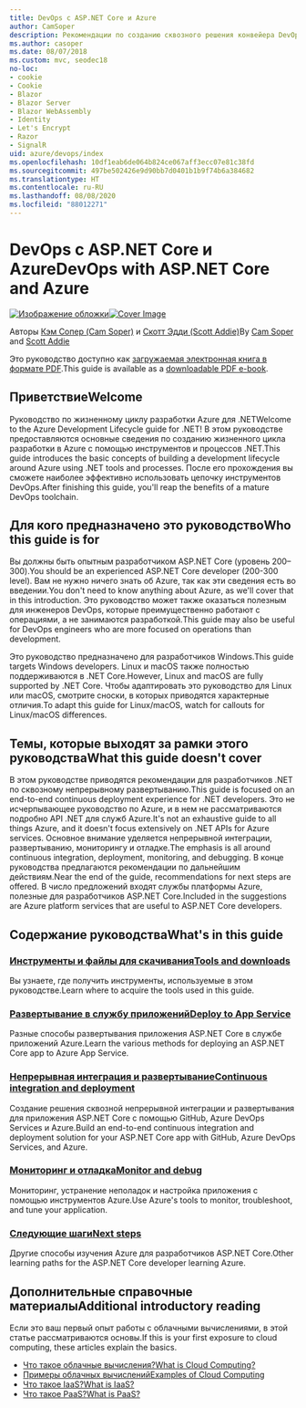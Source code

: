 ```yaml
---
title: DevOps с ASP.NET Core и Azure
author: CamSoper
description: Рекомендации по созданию сквозного решения конвейера DevOps для приложения ASP.NET Core, размещенного в Azure.
ms.author: casoper
ms.date: 08/07/2018
ms.custom: mvc, seodec18
no-loc:
- cookie
- Cookie
- Blazor
- Blazor Server
- Blazor WebAssembly
- Identity
- Let's Encrypt
- Razor
- SignalR
uid: azure/devops/index
ms.openlocfilehash: 10df1eab6de064b824ce067aff3ecc07e81c38fd
ms.sourcegitcommit: 497be502426e9d90bb7d0401b1b9f74b6a384682
ms.translationtype: HT
ms.contentlocale: ru-RU
ms.lasthandoff: 08/08/2020
ms.locfileid: "88012271"
---
```

# <a name="devops-with-aspnet-core-and-azure"></a><span data-ttu-id="8ab3e-103">DevOps с ASP.NET Core и Azure</span><span class="sxs-lookup"><span data-stu-id="8ab3e-103">DevOps with ASP.NET Core and Azure</span></span>

<span data-ttu-id="8ab3e-104">[![Изображение обложки](./media/cover-large.png)](https://aka.ms/devopsbook)</span><span class="sxs-lookup"><span data-stu-id="8ab3e-104">[![Cover Image](./media/cover-large.png)](https://aka.ms/devopsbook)</span></span>

<span data-ttu-id="8ab3e-105">Авторы [Кэм Сопер (Cam Soper)](https://twitter.com/camsoper) и [Скотт Эдди (Scott Addie)](https://twitter.com/scottaddie)</span><span class="sxs-lookup"><span data-stu-id="8ab3e-105">By [Cam Soper](https://twitter.com/camsoper) and [Scott Addie](https://twitter.com/scottaddie)</span></span>

<span data-ttu-id="8ab3e-106">Это руководство доступно как [загружаемая электронная книга в формате PDF](https://aka.ms/devopsbook).</span><span class="sxs-lookup"><span data-stu-id="8ab3e-106">This guide is available as a [downloadable PDF e-book](https://aka.ms/devopsbook).</span></span>

## <a name="welcome"></a><span data-ttu-id="8ab3e-107">Приветствие</span><span class="sxs-lookup"><span data-stu-id="8ab3e-107">Welcome</span></span> 

<span data-ttu-id="8ab3e-108">Руководство по жизненному циклу разработки Azure для .NET</span><span class="sxs-lookup"><span data-stu-id="8ab3e-108">Welcome to the Azure Development Lifecycle guide for .NET!</span></span> <span data-ttu-id="8ab3e-109">В этом руководстве предоставляются основные сведения по созданию жизненного цикла разработки в Azure с помощью инструментов и процессов .NET.</span><span class="sxs-lookup"><span data-stu-id="8ab3e-109">This guide introduces the basic concepts of building a development lifecycle around Azure using .NET tools and processes.</span></span> <span data-ttu-id="8ab3e-110">После его прохождения вы сможете наиболее эффективно использовать цепочку инструментов DevOps.</span><span class="sxs-lookup"><span data-stu-id="8ab3e-110">After finishing this guide, you'll reap the benefits of a mature DevOps toolchain.</span></span>

## <a name="who-this-guide-is-for"></a><span data-ttu-id="8ab3e-111">Для кого предназначено это руководство</span><span class="sxs-lookup"><span data-stu-id="8ab3e-111">Who this guide is for</span></span>

<span data-ttu-id="8ab3e-112">Вы должны быть опытным разработчиком ASP.NET Core (уровень 200–300).</span><span class="sxs-lookup"><span data-stu-id="8ab3e-112">You should be an experienced ASP.NET Core developer (200-300 level).</span></span> <span data-ttu-id="8ab3e-113">Вам не нужно ничего знать об Azure, так как эти сведения есть во введении.</span><span class="sxs-lookup"><span data-stu-id="8ab3e-113">You don't need to know anything about Azure, as we'll cover that in this introduction.</span></span> <span data-ttu-id="8ab3e-114">Это руководство может также оказаться полезным для инженеров DevOps, которые преимущественно работают с операциями, а не занимаются разработкой.</span><span class="sxs-lookup"><span data-stu-id="8ab3e-114">This guide may also be useful for DevOps engineers who are more focused on operations than development.</span></span>

<span data-ttu-id="8ab3e-115">Это руководство предназначено для разработчиков Windows.</span><span class="sxs-lookup"><span data-stu-id="8ab3e-115">This guide targets Windows developers.</span></span> <span data-ttu-id="8ab3e-116">Linux и macOS также полностью поддерживаются в .NET Core.</span><span class="sxs-lookup"><span data-stu-id="8ab3e-116">However, Linux and macOS are fully supported by .NET Core.</span></span> <span data-ttu-id="8ab3e-117">Чтобы адаптировать это руководство для Linux или macOS, смотрите сноски, в которых приводятся характерные отличия.</span><span class="sxs-lookup"><span data-stu-id="8ab3e-117">To adapt this guide for Linux/macOS, watch for callouts for Linux/macOS differences.</span></span>

## <a name="what-this-guide-doesnt-cover"></a><span data-ttu-id="8ab3e-118">Темы, которые выходят за рамки этого руководства</span><span class="sxs-lookup"><span data-stu-id="8ab3e-118">What this guide doesn't cover</span></span>

<span data-ttu-id="8ab3e-119">В этом руководстве приводятся рекомендации для разработчиков .NET по сквозному непрерывному развертыванию.</span><span class="sxs-lookup"><span data-stu-id="8ab3e-119">This guide is focused on an end-to-end continuous deployment experience for .NET developers.</span></span> <span data-ttu-id="8ab3e-120">Это не исчерпывающее руководство по Azure, и в нем не рассматриваются подробно API .NET для служб Azure.</span><span class="sxs-lookup"><span data-stu-id="8ab3e-120">It's not an exhaustive guide to all things Azure, and it doesn't focus extensively on .NET APIs for Azure services.</span></span> <span data-ttu-id="8ab3e-121">Основное внимание уделяется непрерывной интеграции, развертыванию, мониторингу и отладке.</span><span class="sxs-lookup"><span data-stu-id="8ab3e-121">The emphasis is all around continuous integration, deployment, monitoring, and debugging.</span></span> <span data-ttu-id="8ab3e-122">В конце руководства предлагаются рекомендации по дальнейшим действиям.</span><span class="sxs-lookup"><span data-stu-id="8ab3e-122">Near the end of the guide, recommendations for next steps are offered.</span></span> <span data-ttu-id="8ab3e-123">В число предложений входят службы платформы Azure, полезные для разработчиков ASP.NET Core.</span><span class="sxs-lookup"><span data-stu-id="8ab3e-123">Included in the suggestions are Azure platform services that are useful to ASP.NET Core developers.</span></span>

## <a name="whats-in-this-guide"></a><span data-ttu-id="8ab3e-124">Содержание руководства</span><span class="sxs-lookup"><span data-stu-id="8ab3e-124">What's in this guide</span></span>

### <a name="tools-and-downloads"></a>[<span data-ttu-id="8ab3e-125">Инструменты и файлы для скачивания</span><span class="sxs-lookup"><span data-stu-id="8ab3e-125">Tools and downloads</span></span>](xref:azure/devops/tools-and-downloads)

<span data-ttu-id="8ab3e-126">Вы узнаете, где получить инструменты, используемые в этом руководстве.</span><span class="sxs-lookup"><span data-stu-id="8ab3e-126">Learn where to acquire the tools used in this guide.</span></span>

### <a name="deploy-to-app-service"></a>[<span data-ttu-id="8ab3e-127">Развертывание в службу приложений</span><span class="sxs-lookup"><span data-stu-id="8ab3e-127">Deploy to App Service</span></span>](xref:azure/devops/deploy-to-app-service)

<span data-ttu-id="8ab3e-128">Разные способы развертывания приложения ASP.NET Core в службе приложений Azure.</span><span class="sxs-lookup"><span data-stu-id="8ab3e-128">Learn the various methods for deploying an ASP.NET Core app to Azure App Service.</span></span>

### <a name="continuous-integration-and-deployment"></a>[<span data-ttu-id="8ab3e-129">Непрерывная интеграция и развертывание</span><span class="sxs-lookup"><span data-stu-id="8ab3e-129">Continuous integration and deployment</span></span>](xref:azure/devops/cicd)

<span data-ttu-id="8ab3e-130">Создание решения сквозной непрерывной интеграции и развертывания для приложения ASP.NET Core с помощью GitHub, Azure DevOps Services и Azure.</span><span class="sxs-lookup"><span data-stu-id="8ab3e-130">Build an end-to-end continuous integration and deployment solution for your ASP.NET Core app with GitHub, Azure DevOps Services, and Azure.</span></span>

### <a name="monitor-and-debug"></a>[<span data-ttu-id="8ab3e-131">Мониторинг и отладка</span><span class="sxs-lookup"><span data-stu-id="8ab3e-131">Monitor and debug</span></span>](xref:azure/devops/monitor)

<span data-ttu-id="8ab3e-132">Мониторинг, устранение неполадок и настройка приложения с помощью инструментов Azure.</span><span class="sxs-lookup"><span data-stu-id="8ab3e-132">Use Azure's tools to monitor, troubleshoot, and tune your application.</span></span>

### <a name="next-steps"></a>[<span data-ttu-id="8ab3e-133">Следующие шаги</span><span class="sxs-lookup"><span data-stu-id="8ab3e-133">Next steps</span></span>](xref:azure/devops/next-steps)

<span data-ttu-id="8ab3e-134">Другие способы изучения Azure для разработчиков ASP.NET Core.</span><span class="sxs-lookup"><span data-stu-id="8ab3e-134">Other learning paths for the ASP.NET Core developer learning Azure.</span></span>

## <a name="additional-introductory-reading"></a><span data-ttu-id="8ab3e-135">Дополнительные справочные материалы</span><span class="sxs-lookup"><span data-stu-id="8ab3e-135">Additional introductory reading</span></span>

<span data-ttu-id="8ab3e-136">Если это ваш первый опыт работы с облачными вычислениями, в этой статье рассматриваются основы.</span><span class="sxs-lookup"><span data-stu-id="8ab3e-136">If this is your first exposure to cloud computing, these articles explain the basics.</span></span>

* [<span data-ttu-id="8ab3e-137">Что такое облачные вычисления?</span><span class="sxs-lookup"><span data-stu-id="8ab3e-137">What is Cloud Computing?</span></span>](https://azure.microsoft.com/overview/what-is-cloud-computing/)
* [<span data-ttu-id="8ab3e-138">Примеры облачных вычислений</span><span class="sxs-lookup"><span data-stu-id="8ab3e-138">Examples of Cloud Computing</span></span>](https://azure.microsoft.com/overview/examples-of-cloud-computing/)
* [<span data-ttu-id="8ab3e-139">Что такое IaaS?</span><span class="sxs-lookup"><span data-stu-id="8ab3e-139">What is IaaS?</span></span>](https://azure.microsoft.com/overview/what-is-iaas/)
* [<span data-ttu-id="8ab3e-140">Что такое PaaS?</span><span class="sxs-lookup"><span data-stu-id="8ab3e-140">What is PaaS?</span></span>](https://azure.microsoft.com/overview/what-is-paas/)
